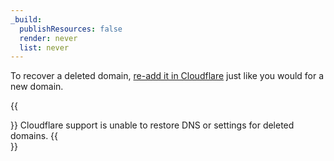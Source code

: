 ```yaml
---
_build:
  publishResources: false
  render: never
  list: never
---
```


To recover a deleted domain, [re-add it in Cloudflare](/fundamentals/setup/account-setup/add-site/) just like you would for a new domain.

{{<Aside type="warning">}}
Cloudflare support is unable to restore DNS or settings for deleted domains.
{{</Aside>}}
